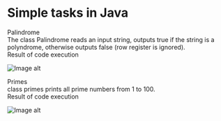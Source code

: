 # Simple tasks in Java
Palindrome <br/>
The class Palindrome reads an input string, outputs true if the string is a polyndrome, otherwise outputs false (row register is ignored). <br/>
Result of code execution

![Image alt](https://github.com/Marakuia/Lab1/blob/main/image_result/polindromes) <br/>

Primes<br/>
class primes prints all prime numbers from 1 to 100. <br/>
Result of code execution

![Image alt](https://github.com/Marakuia/Lab1/blob/main/image_result/primes) <br/>
